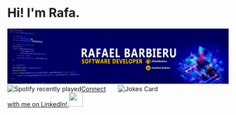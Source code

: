 <h1>Hi! I'm Rafa.</h1>

<img src="https://github.com/RafaelBarbieru/RafaelBarbieru/blob/main/1673702086148.jfif" alt="Banner">

<img align="left" src="https://spotify-recently-played-readme.vercel.app/api?user=t2pgcbpsdn8oxevpfm4ppjvxo&count=3&unique=true" alt="Spotify recently played">

<img align="right" src="https://readme-jokes.vercel.app/api?hideBorder" alt="Jokes Card" style="width: 50%" />

<br>

<div>
  <a href="https://www.linkedin.com/in/rafael-barbieru/">
    Connect with me on LinkedIn! <img height="32" width="32" src="https://cdn.simpleicons.org/linkedin" target="_blank">
  </a>
</div>
